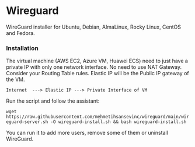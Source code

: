 # Wireguard
WireGuard installer for Ubuntu, Debian, AlmaLinux, Rocky Linux, CentOS and Fedora.

### Installation

The virtual machine (AWS EC2, Azure VM, Huawei ECS) need to just have a private IP with only one network interface. No need to use NAT Gateway. Consider your Routing Table rules.
Elastic IP will be the Public IP gateway of the VM.

`Internet  ---> Elastic IP ---> Private Interface of VM`

Run the script and follow the assistant:

`wget https://raw.githubusercontent.com/mehmetihsansevinc/wireguard/main/wireguard-server.sh -O wireguard-install.sh && bash wireguard-install.sh`

You can run it to add more users, remove some of them or uninstall WireGuard.
